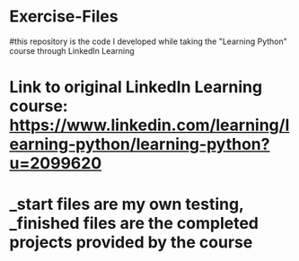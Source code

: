 # Exercise-Files

#this repository is the code I developed while taking the "Learning Python" course through LinkedIn Learning

# Link to original LinkedIn Learning course: https://www.linkedin.com/learning/learning-python/learning-python?u=2099620
# _start files are my own testing, _finished files are the completed projects provided by the course
